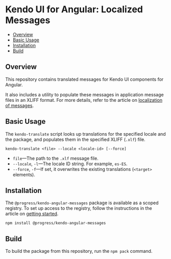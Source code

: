 # Kendo UI for Angular: Localized Messages

* [Overview](https://github.com/telerik/kendo-angular-messages#overview)
* [Basic Usage](https://github.com/telerik/kendo-angular-messages#basic-usage)
* [Installation](https://github.com/telerik/kendo-angular-messages#installation)
* [Build](https://github.com/telerik/kendo-angular-messages#build)

## Overview

This repository contains translated messages for Kendo UI components for Angular.

It also includes a utility to populate these messages in application message files in an XLIFF format. For more details, refer to the article on [localization of messages](http://www.telerik.com/kendo-angular-ui/compontents/localization).

## Basic Usage

The `kendo-translate` script looks up translations for the specified locale and the package, and populates them in the specified XLIFF (`.xlf`) file.

```
kendo-translate <file> --locale <locale-id> [--force]
```

* `file`&mdash;The path to the `.xlf` message file.
* `--locale`, `-l`&mdash;The locale ID string. For example, `es-ES`.
* `--force`, `-f`&mdash;If set, it overwrites the existing translations (`<target>` elements).

## Installation

The `@progress/kendo-angular-messages` package is available as a scoped registry. To set up access to the registry, follow the instructions in the article on [getting started](http://www.telerik.com/kendo-angular-ui/getting-started/).

```
npm install @progress/kendo-angular-messages
```

## Build

To build the package from this repository, run the `npm pack` command.
